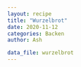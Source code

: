 ```yaml
---
layout: recipe
title: "Wurzelbrot"
date: 2020-11-12
categories: Backen
author: Ash

data_file: wurzelbrot
---
```

